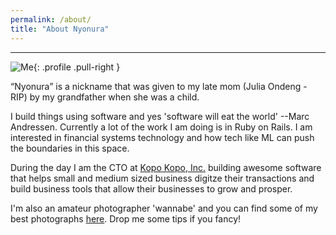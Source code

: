 ```yaml
---
permalink: /about/
title: "About Nyonura"
---
```


---

![Me](http://www.gravatar.com/avatar/992bdc35354793cea7bdd2a9d5980bab.png?s=200){: .profile .pull-right }

“Nyonura” is a nickname that was given to my late mom (Julia Ondeng - RIP) by my grandfather when she was a child.

I build things using software and yes 'software will eat the world' --Marc Andressen. Currently a lot of the work I am doing is in Ruby on Rails.
I am interested in financial systems technology and how tech like ML can push the boundaries in this space.

During the day I am the CTO at [Kopo Kopo, Inc.](http://www.kopokopo.com) building awesome software that helps small and medium sized business
digitze their transactions and build business tools that allow their businesses to grow and prosper.

I'm also an amateur photographer 'wannabe' and you can find some of my best photographs [here](https://500px.com/donden1). Drop me some tips if you fancy!

